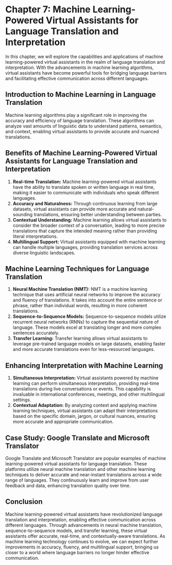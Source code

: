 Chapter 7: Machine Learning-Powered Virtual Assistants for Language Translation and Interpretation
==================================================================================================

In this chapter, we will explore the capabilities and applications of machine learning-powered virtual assistants in the realm of language translation and interpretation. With the advancements in machine learning algorithms, virtual assistants have become powerful tools for bridging language barriers and facilitating effective communication across different languages.

Introduction to Machine Learning in Language Translation
--------------------------------------------------------

Machine learning algorithms play a significant role in improving the accuracy and efficiency of language translation. These algorithms can analyze vast amounts of linguistic data to understand patterns, semantics, and context, enabling virtual assistants to provide accurate and nuanced translations.

Benefits of Machine Learning-Powered Virtual Assistants for Language Translation and Interpretation
---------------------------------------------------------------------------------------------------

1. **Real-time Translation:** Machine learning-powered virtual assistants have the ability to translate spoken or written language in real time, making it easier to communicate with individuals who speak different languages.
2. **Accuracy and Naturalness:** Through continuous learning from large datasets, virtual assistants can provide more accurate and natural-sounding translations, ensuring better understanding between parties.
3. **Contextual Understanding:** Machine learning allows virtual assistants to consider the broader context of a conversation, leading to more precise translations that capture the intended meaning rather than providing literal interpretations.
4. **Multilingual Support:** Virtual assistants equipped with machine learning can handle multiple languages, providing translation services across diverse linguistic landscapes.

Machine Learning Techniques for Language Translation
----------------------------------------------------

1. **Neural Machine Translation (NMT):** NMT is a machine learning technique that uses artificial neural networks to improve the accuracy and fluency of translations. It takes into account the entire sentence or phrase, rather than individual words, resulting in more coherent translations.
2. **Sequence-to-Sequence Models:** Sequence-to-sequence models utilize recurrent neural networks (RNNs) to capture the sequential nature of language. These models excel at translating longer and more complex sentences accurately.
3. **Transfer Learning:** Transfer learning allows virtual assistants to leverage pre-trained language models on large datasets, enabling faster and more accurate translations even for less-resourced languages.

Enhancing Interpretation with Machine Learning
----------------------------------------------

1. **Simultaneous Interpretation:** Virtual assistants powered by machine learning can perform simultaneous interpretation, providing real-time translations during live conversations or events. This capability is invaluable in international conferences, meetings, and other multilingual settings.
2. **Contextual Adaptation:** By analyzing context and applying machine learning techniques, virtual assistants can adapt their interpretations based on the specific domain, jargon, or cultural nuances, ensuring more accurate and appropriate communication.

Case Study: Google Translate and Microsoft Translator
-----------------------------------------------------

Google Translate and Microsoft Translator are popular examples of machine learning-powered virtual assistants for language translation. These platforms utilize neural machine translation and other machine learning techniques to deliver accurate and near-instant translations across a wide range of languages. They continuously learn and improve from user feedback and data, enhancing translation quality over time.

Conclusion
----------

Machine learning-powered virtual assistants have revolutionized language translation and interpretation, enabling effective communication across different languages. Through advancements in neural machine translation, sequence-to-sequence models, and transfer learning, these virtual assistants offer accurate, real-time, and contextually-aware translations. As machine learning technology continues to evolve, we can expect further improvements in accuracy, fluency, and multilingual support, bringing us closer to a world where language barriers no longer hinder effective communication.
